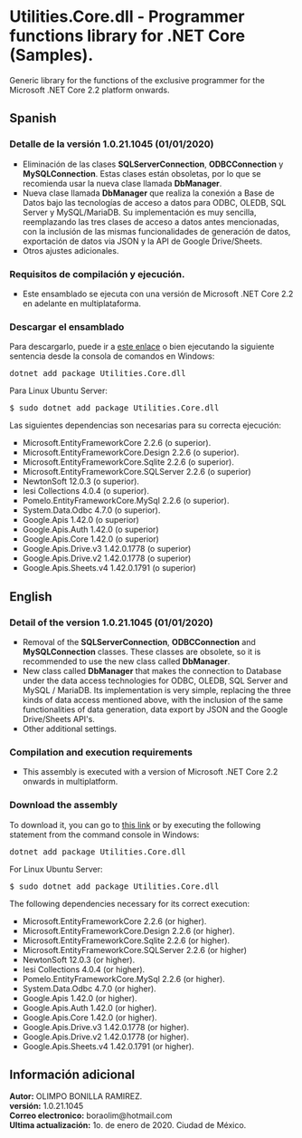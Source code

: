 <h1>Utilities.Core.dll - Programmer functions library for .NET Core (Samples).</h1>
Generic library for the functions of the exclusive programmer for the Microsoft .NET Core 2.2 platform onwards.

<h2>Spanish</h2>
<h3>Detalle de la versi&oacute;n 1.0.21.1045 (01/01/2020)</h3>
<ul type="square">
  <li>Eliminación de las clases <strong>SQLServerConnection</strong>, <strong>ODBCConnection</strong> y <strong>MySQLConnection</strong>. Estas clases están obsoletas, por lo que se recomienda usar la nueva clase llamada <strong>DbManager</strong>.</li>
  <li>Nueva clase llamada <strong>DbManager</strong> que realiza la conexión a Base de Datos bajo las tecnologías de acceso a datos para ODBC, OLEDB, SQL Server y MySQL/MariaDB. Su implementación es muy sencilla, reemplazando las tres clases de acceso a datos antes mencionadas, con la inclusión de las mismas funcionalidades de generación de datos, exportación de datos via JSON y la API de Google Drive/Sheets.</li>
  <li>Otros ajustes adicionales.</li>
 </ul>

<h3>Requisitos de compilaci&oacute;n y ejecuci&oacute;n.</h3>
<ul type="square">
  <li>Este ensamblado se ejecuta con una versi&oacute;n de Microsoft .NET Core 2.2 en adelante en multiplataforma.</li>
</ul>

<h3>Descargar el ensamblado</h3>
<p>Para descargarlo, puede ir a <a href="https://www.nuget.org/packages/Utilities.Core.dll/">este enlace</a> o bien ejecutando la siguiente sentencia desde la consola de comandos en Windows:</p>

<pre>dotnet add package Utilities.Core.dll</pre>

<p>Para Linux Ubuntu Server:</p>
<pre>$ sudo dotnet add package Utilities.Core.dll</pre>

<p>Las siguientes dependencias son necesarias para su correcta ejecuci&oacute;n:</p>

<ul type="square">
  <li>Microsoft.EntityFrameworkCore 2.2.6 (o superior).</li>
  <li>Microsoft.EntityFrameworkCore.Design 2.2.6 (o superior).</li>
  <li>Microsoft.EntityFrameworkCore.Sqlite 2.2.6 (o superior).</li>
  <li>Microsoft.EntityFrameworkCore.SQLServer 2.2.6 (o superior)</li>
  <li>NewtonSoft 12.0.3 (o superior).</li>
  <li>Iesi Collections 4.0.4 (o superior).</li>
  <li>Pomelo.EntityFrameworkCore.MySql 2.2.6 (o superior).</li>
  <li>System.Data.Odbc 4.7.0 (o superior).</li>
  <li>Google.Apis 1.42.0 (o superior)</li>
  <li>Google.Apis.Auth 1.42.0 (o superior)</li>
  <li>Google.Apis.Core 1.42.0 (o superior)</li>
  <li>Google.Apis.Drive.v3 1.42.0.1778 (o superior)</li>
  <li>Google.Apis.Drive.v2 1.42.0.1778 (o superior)</li>
  <li>Google.Apis.Sheets.v4 1.42.0.1791 (o superior)</li>
</ul>

<h2>English</h2>
<h3>Detail of the version 1.0.21.1045 (01/01/2020)</h3>
<ul type="square">
  <li>Removal of the <strong>SQLServerConnection</strong>, <strong>ODBCConnection</strong> and <strong>MySQLConnection</strong> classes. These classes are obsolete, so it is recommended to use the new class called <strong>DbManager</strong>.</li>
  <li>New class called <strong>DbManager</strong> that makes the connection to Database under the data access technologies for ODBC, OLEDB, SQL Server and MySQL / MariaDB. Its implementation is very simple, replacing the three kinds of data access mentioned above, with the inclusion of the same functionalities of data generation, data export by JSON and the Google Drive/Sheets API's.</li>
  <li>Other additional settings.</li>
</ul>

<h3>Compilation and execution requirements</h3>
<ul type="square">
  <li>This assembly is executed with a version of Microsoft .NET Core 2.2 onwards in multiplatform.</li>
</ul>

<h3>Download the assembly</h3>
<p>To download it, you can go to <a href="https://www.nuget.org/packages/Utilities.Core.dll/">this link</a> or by executing the following statement from the command console in Windows:</p>

<pre>dotnet add package Utilities.Core.dll</pre>

<p>For Linux Ubuntu Server:</p>
<pre>$ sudo dotnet add package Utilities.Core.dll</pre>

<p>The following dependencies necessary for its correct execution:</p>

<ul type="square">
  <li>Microsoft.EntityFrameworkCore 2.2.6 (or higher).</li>
  <li>Microsoft.EntityFrameworkCore.Design 2.2.6 (or higher).</li>
  <li>Microsoft.EntityFrameworkCore.Sqlite 2.2.6 (or higher).</li>
  <li>Microsoft.EntityFrameworkCore.SQLServer 2.2.6 (or higher)</li>
  <li>NewtonSoft 12.0.3 (or higher).</li>
  <li>Iesi Collections 4.0.4 (or higher).</li>
  <li>Pomelo.EntityFrameworkCore.MySql 2.2.6 (or higher).</li>
  <li>System.Data.Odbc 4.7.0 (or higher).</li>
  <li>Google.Apis 1.42.0 (or higher).</li>
  <li>Google.Apis.Auth 1.42.0 (or higher).</li>
  <li>Google.Apis.Core 1.42.0 (or higher).</li>
  <li>Google.Apis.Drive.v3 1.42.0.1778 (or higher).</li>
  <li>Google.Apis.Drive.v2 1.42.0.1778 (or higher).</li>
  <li>Google.Apis.Sheets.v4 1.42.0.1791 (or higher).</li>
</ul>

<h2>Información adicional</h2>
<strong>Autor:</strong> OLIMPO BONILLA RAMIREZ.<br/>
<strong>versi&oacute;n:</strong> 1.0.21.1045 <br/>
<strong>Correo electronico:</strong> boraolim@hotmail.com <br />
<strong>Ultima actualización:</strong> 1o. de enero de 2020. Ciudad de M&eacute;xico.
